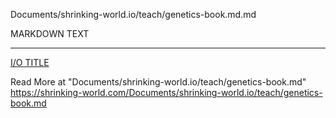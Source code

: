 Documents/shrinking-world.io/teach/genetics-book.md.md

MARKDOWN TEXT

---

[I/O TITLE](https://shrinking-world.com/tech/Documents/shrinking-world.io/teach/genetics-book.md)

Read More at "Documents/shrinking-world.io/teach/genetics-book.md"
https://shrinking-world.com/Documents/shrinking-world.io/teach/genetics-book.md
